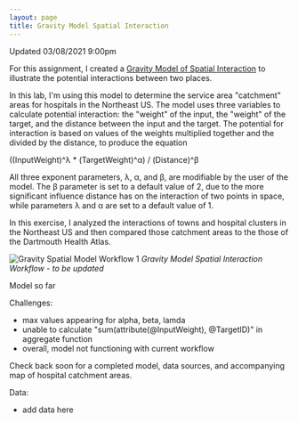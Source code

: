 ```yaml
---
layout: page
title: Gravity Model Spatial Interaction
---
```


Updated 03/08/2021 9:00pm

For this assignment, I created a [Gravity Model of Spatial Interaction](https://transportgeography.org/contents/methods/spatial-interactions-gravity-model/) to illustrate the potential interactions between two places.

In this lab, I'm using this model to determine the service area "catchment" areas for hospitals in the Northeast US. The model uses three variables to calculate potential interaction: the "weight" of the input, the "weight" of the target, and the distance between the input and the target. The potential for interaction is based on values of the weights multiplied together and the divided by the distance, to produce the equation

((InputWeight)^λ * (TargetWeight)^α) / (Distance)^β

All three exponent parameters, λ, α, and β, are modifiable by the user of the model. The β parameter is set to a default value of 2, due to the more significant influence distance has on the interaction of two points in space, while parameters λ and α are set to a default value of 1.

In this exercise, I analyzed the interactions of towns and hospital clusters in the Northeast US and then compared those catchment areas to the those of the Dartmouth Health Atlas.

![Gravity Spatial Model Workflow 1](/assets/workflow1.3)
*Gravity Model Spatial Interaction Workflow - to be updated*

Model so far

Challenges:
- max values appearing for alpha, beta, lamda
- unable to calculate "sum(attribute(@InputWeight), @TargetID)" in aggregate function
- overall, model not functioning with current workflow


Check back soon for a completed model, data sources, and accompanying map of hospital catchment areas.

Data:
- add data here

